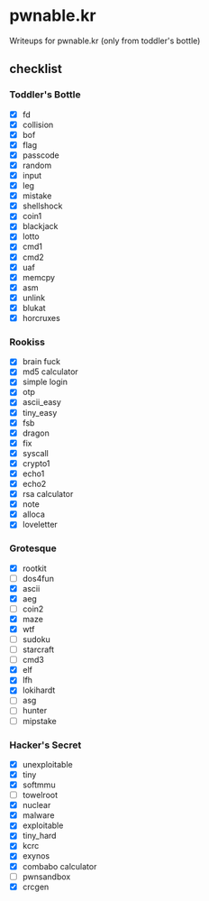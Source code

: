 # pwnable.kr
Writeups for pwnable.kr (only from toddler's bottle)

## checklist

### Toddler's Bottle
 - [x] fd
 - [x] collision
 - [x] bof
 - [x] flag
 - [x] passcode
 - [x] random
 - [x] input
 - [x] leg
 - [x] mistake
 - [x] shellshock
 - [x] coin1
 - [x] blackjack
 - [x] lotto
 - [x] cmd1
 - [x] cmd2
 - [x] uaf
 - [x] memcpy
 - [x] asm
 - [x] unlink
 - [x] blukat
 - [x] horcruxes

### Rookiss

 - [x] brain fuck
 - [x] md5 calculator
 - [x] simple login
 - [x] otp
 - [x] ascii_easy
 - [x] tiny_easy
 - [x] fsb
 - [x] dragon
 - [x] fix
 - [x] syscall
 - [x] crypto1
 - [x] echo1
 - [x] echo2
 - [x] rsa calculator
 - [x] note
 - [x] alloca
 - [x] loveletter

### Grotesque

 - [x] rootkit
 - [ ] dos4fun
 - [x] ascii
 - [x] aeg
 - [ ] coin2
 - [x] maze
 - [x] wtf
 - [ ] sudoku
 - [ ] starcraft
 - [ ] cmd3
 - [x] elf
 - [x] lfh
 - [x] lokihardt
 - [ ] asg
 - [ ] hunter
 - [ ] mipstake

### Hacker's Secret

 - [x] unexploitable
 - [x] tiny
 - [x] softmmu
 - [ ] towelroot
 - [x] nuclear
 - [x] malware
 - [x] exploitable
 - [x] tiny_hard
 - [x] kcrc
 - [x] exynos
 - [x] combabo calculator
 - [ ] pwnsandbox
 - [x] crcgen
